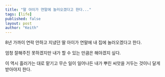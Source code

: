 ```yaml
---
title: "딸 아이가 연말에 놀러오겠다고 한다..."
tags: [life]
published: false
layout: post
author: "Keith"
---
```


8년 가까이 연락 안하고 지냈던 딸 아이가 연말에 내 집에 놀러오겠다고 한다. 

엄청 잘해주진 못하겠지만 내가 할 수 있는 만큼은 해야겠지 싶다.

이 역시 흘러가는 대로 맡기고 무슨 일이 일어나든 내가 뿌린 씨앗을 거두는 것이니 달게 받아야지 한다.
